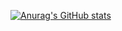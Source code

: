 [![Anurag's GitHub stats](https://github-readme-stats.vercel.app/apiopepelab=anuraghazra)](https://github.com/anuraghazra/github-readme-stats)